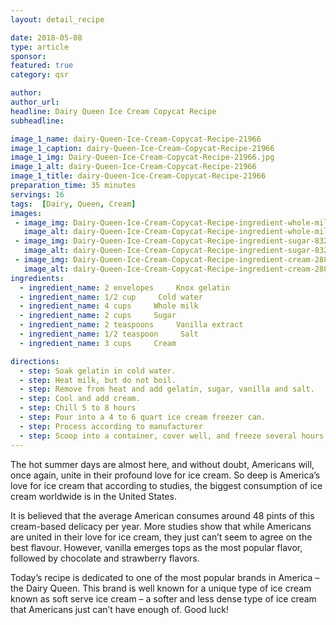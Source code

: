 ```yaml
---
layout: detail_recipe

date: 2018-05-08
type: article
sponsor: 
featured: true
category: qsr

author:  
author_url: 
headline: Dairy Queen Ice Cream Copycat Recipe
subheadline: 

image_1_name: dairy-Queen-Ice-Cream-Copycat-Recipe-21966
image_1_caption: dairy-Queen-Ice-Cream-Copycat-Recipe-21966
image_1_img: Dairy-Queen-Ice-Cream-Copycat-Recipe-21966.jpg
image_1_alt: dairy-Queen-Ice-Cream-Copycat-Recipe-21966
image_1_title: dairy-Queen-Ice-Cream-Copycat-Recipe-21966
preparation_time: 35 minutes
servings: 16
tags:  [Dairy, Queen, Cream]
images: 
 - image_img: Dairy-Queen-Ice-Cream-Copycat-Recipe-ingredient-whole-milk-20376.jpg
   image_alt: dairy-Queen-Ice-Cream-Copycat-Recipe-ingredient-whole-milk-20376
 - image_img: Dairy-Queen-Ice-Cream-Copycat-Recipe-ingredient-sugar-83215.jpg
   image_alt: dairy-Queen-Ice-Cream-Copycat-Recipe-ingredient-sugar-83215
 - image_img: Dairy-Queen-Ice-Cream-Copycat-Recipe-ingredient-cream-28818.jpg
   image_alt: dairy-Queen-Ice-Cream-Copycat-Recipe-ingredient-cream-28818
ingredients:
  - ingredient_name: 2 envelopes     Knox gelatin
  - ingredient_name: 1/2 cup     Cold water
  - ingredient_name: 4 cups     Whole milk
  - ingredient_name: 2 cups     Sugar
  - ingredient_name: 2 teaspoons     Vanilla extract
  - ingredient_name: 1/2 teaspoon     Salt
  - ingredient_name: 3 cups     Cream

directions:
  - step: Soak gelatin in cold water.
  - step: Heat milk, but do not boil.
  - step: Remove from heat and add gelatin, sugar, vanilla and salt.
  - step: Cool and add cream.
  - step: Chill 5 to 8 hours
  - step: Pour into a 4 to 6 quart ice cream freezer can.
  - step: Process according to manufacturer
  - step: Scoop into a container, cover well, and freeze several hours or overnight. Like most ice creams the flavor improves with aging.
---
```

	
The hot summer days are almost here, and without doubt, Americans will, once again, unite in their profound love for ice cream. So deep is America&rsquo;s love for ice cream that according to studies, the biggest consumption of ice cream worldwide is in the United States. 

<!--more-->It is believed that the average American consumes around 48 pints of this cream-based delicacy per year. More studies show that while Americans are united in their love for ice cream, they just can&rsquo;t seem to agree on the best flavour. However, vanilla emerges tops as the most popular flavor, followed by chocolate and strawberry flavors.

Today&rsquo;s recipe is dedicated to one of the most popular brands in America &ndash; the Dairy Queen. This brand is well known for a unique type of ice cream known as soft serve ice cream &ndash; a softer and less dense type of ice cream that Americans just can&rsquo;t have enough of. Good luck! 